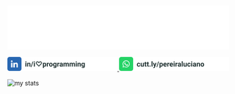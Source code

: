 ![Luciano Pereira](./assets/lucianopereira.svg)

<a href="https://www.linkedin.com/in/i♡programming">
  <img height="32px" src="./assets/linkedin.svg" alt="LinkedIn"/>
</a>

<a href="https://cutt.ly/pereiraluciano">
  <img height="32px" src="./assets/whatsapp.svg" alt="whatsapp"/>
</a>

<p><img align="center" src="https://github-readme-stats.vercel.app/api/top-langs?username=thisIsMySourceCode&show_icons=true&theme=transparent&locale=en&layout=default" alt="my stats" /></p>
